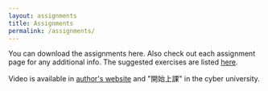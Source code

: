 ```yaml
---
layout: assignments
title: Assignments
permalink: /assignments/
---
```

You can download the assignments here. Also check out each assignment page for any additional info.
The suggested exercises are listed [here](/nsysu-EE1003A/_images/suggested_exercise.jpeg).

Video is available in [author's website](https://www.calcview.com/calculus-11e/2/4/#CVV_TJMGisLYmco) and "開始上課" in the cyber university.
